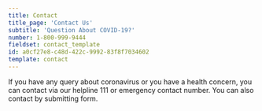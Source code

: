 ```yaml
---
title: Contact
title_page: 'Contact Us'
subtitle: 'Question About COVID-19?'
number: 1-800-999-9444
fieldset: contact_template
id: a0cf27e8-c48d-422c-9992-83f8f7034602
template: contact
---
```

If you have any query about coronavirus or you have a health concern, you can contact via our helpline 111 or emergency contact number. You can also contact by submitting form.